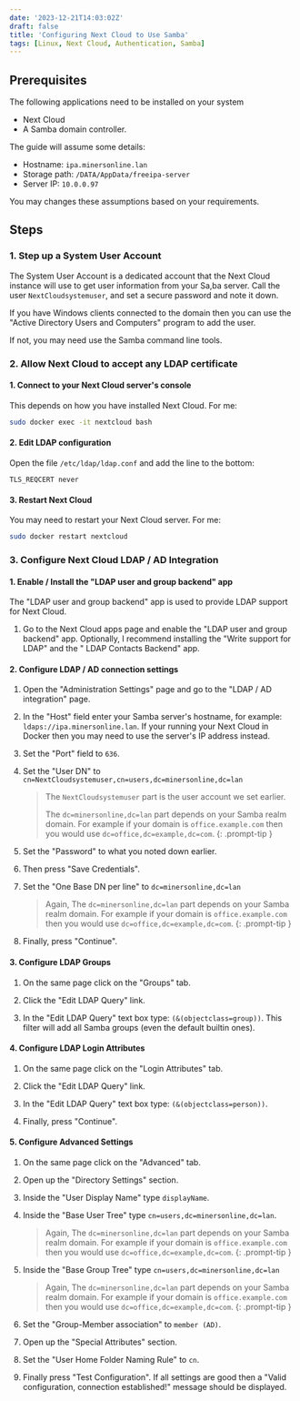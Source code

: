 ```yaml
---
date: '2023-12-21T14:03:02Z'
draft: false
title: 'Configuring Next Cloud to Use Samba'
tags: [Linux, Next Cloud, Authentication, Samba]
---
```


## Prerequisites

The following applications need to be installed on your system

- Next Cloud
- A Samba domain controller.

The guide will assume some details:

- Hostname: `ipa.minersonline.lan`
- Storage path: `/DATA/AppData/freeipa-server`
- Server IP: `10.0.0.97`

You may changes these assumptions based on your requirements.

## Steps

### 1. Step up a System User Account

The System User Account is a dedicated account that the Next Cloud instance will use to get user information from your Sa,ba server. Call the user `NextCloudsystemuser`, and set a secure password and note it down.

If you have Windows clients connected to the domain then you can use the "Active Directory Users and Computers" program to add the user.

If not, you may need use the Samba command line tools.

### 2. Allow Next Cloud to accept any LDAP certificate

#### 1. Connect to your Next Cloud server's console

This depends on how you have installed Next Cloud.
For me:

```bash
sudo docker exec -it nextcloud bash
```

#### 2. Edit LDAP configuration

Open the file `/etc/ldap/ldap.conf` and add the line to the bottom:

```text
TLS_REQCERT never
```

#### 3. Restart Next Cloud

You may need to restart your Next Cloud server.
For me:

```bash
sudo docker restart nextcloud
```

### 3. Configure Next Cloud LDAP / AD Integration

#### 1. Enable / Install the "LDAP user and group backend" app

The "LDAP user and group backend" app is used to provide LDAP support for Next Cloud.

1. Go to the Next Cloud apps page and enable the "LDAP user and group backend" app. Optionally, I recommend installing the "Write support for LDAP" and the " LDAP Contacts Backend" app.

#### 2. Configure LDAP / AD connection settings

1. Open the "Administration Settings" page and go to the "LDAP / AD integration" page.

2. In the "Host" field enter your Samba server's hostname, for example: `ldaps://ipa.minersonline.lan`. If your running your Next Cloud in Docker then you may need to use the server's IP address instead.

3. Set the "Port" field to `636`.

4. Set the "User DN" to `cn=NextCloudsystemuser,cn=users,dc=minersonline,dc=lan`

   > The `NextCloudsystemuser` part is the user account we set earlier.
   >
   > The `dc=minersonline,dc=lan` part depends on your Samba realm domain. For example if your domain is `office.example.com` then you would use `dc=office,dc=example,dc=com`.
   {: .prompt-tip }

5. Set the "Password" to what you noted down earlier.

6. Then press "Save Credentials".

7. Set the "One Base DN per line" to `dc=minersonline,dc=lan`

   > Again, The `dc=minersonline,dc=lan` part depends on your Samba realm domain. For example if your domain is `office.example.com` then you would use `dc=office,dc=example,dc=com`.
   {: .prompt-tip }

8. Finally, press "Continue".

#### 3. Configure LDAP Groups

1. On the same page click on the "Groups" tab.

2. Click the "Edit LDAP Query" link.

3. In the "Edit LDAP Query" text box type: `(&(objectclass=group))`. This filter will add all Samba groups (even the default builtin ones).

#### 4. Configure LDAP Login Attributes

1. On the same page click on the "Login Attributes" tab.

2. Click the "Edit LDAP Query" link.

3. In the "Edit LDAP Query" text box type: `(&(objectclass=person))`.

4. Finally, press "Continue".

#### 5. Configure Advanced Settings

1. On the same page click on the "Advanced" tab.

2. Open up the "Directory Settings" section.

3. Inside the "User Display Name" type `displayName`.

4. Inside the "Base User Tree" type `cn=users,dc=minersonline,dc=lan`.

   > Again, The `dc=minersonline,dc=lan` part depends on your Samba realm domain. For example if your domain is `office.example.com` then you would use `dc=office,dc=example,dc=com`.
   {: .prompt-tip }

5. Inside the "Base Group Tree" type `cn=users,dc=minersonline,dc=lan`

   > Again, The `dc=minersonline,dc=lan` part depends on your Samba realm domain. For example if your domain is `office.example.com` then you would use `dc=office,dc=example,dc=com`.
   {: .prompt-tip }

6. Set the "Group-Member association" to `member (AD)`.

7. Open up the "Special Attributes" section.

8. Set the "User Home Folder Naming Rule" to `cn`.

9. Finally press "Test Configuration". If all settings are good then a "Valid configuration, connection established!" message should be displayed.
